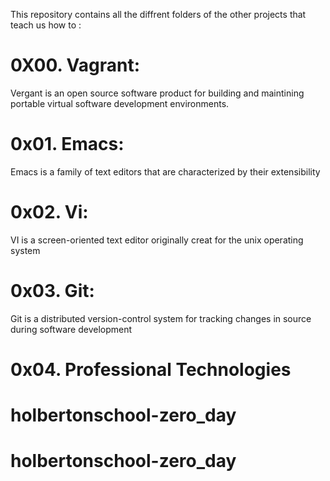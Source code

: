 This repository contains all the diffrent folders of the other projects that teach us how to :

# 0X00. Vagrant:

Vergant is an open source software product for building and maintining portable virtual software development environments.

# 0x01. Emacs:

Emacs is a family of text editors that are characterized by their extensibility

# 0x02. Vi:

VI is a screen-oriented text editor originally creat for the unix operating system

# 0x03. Git:

Git is a distributed version-control system for tracking changes in source during software development


# 0x04. Professional Technologies

# holbertonschool-zero_day
# holbertonschool-zero_day
